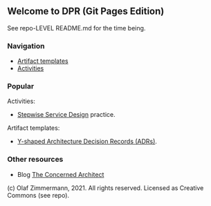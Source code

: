 ## Welcome to DPR (Git Pages Edition)

See repo-LEVEL README.md for the time being.

### Navigation

* [Artifact templates](./artifact-templates) 
* [Activities](./activities)

### Popular

Activities:

* [Stepwise Service Design](activities/SDPR-StepwiseServiceDesign.md) practice.

Artifact templates:

* [Y-shaped Architecture Decision Records (ADRs)](artifact-templates/DPR-ArchitecturalDecisionRecordYForm.md).

### Other resources

* Blog [The Concerned Architect](https://ozimmer.ch/blog/)

(c) Olaf Zimmermann, 2021. All rights reserved. Licensed as Creative Commons (see repo). 